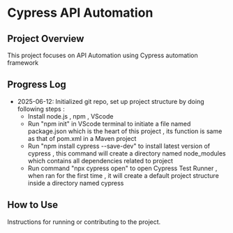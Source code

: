 # Cypress API Automation

## Project Overview
This project focuses on API Automation using Cypress automation framework

## Progress Log
- 2025-06-12: Initialized git repo, set up project structure by doing following steps : 
    - Install node.js , npm , VScode
    - Run "npm init" in VScode terminal to initiate a file named package.json which is the heart of this project , its function is same as that of pom.xml in a Maven project
    - Run "npm install cypress --save-dev" to install latest version of cypress , this command will create a directory named node_modules which contains all dependencies related to project
    - Run command "npx cypress open" to open Cypress Test Runner , when ran for the first time , it will create a default project structure inside a directory named cypress

## How to Use
Instructions for running or contributing to the project.